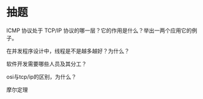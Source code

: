 # 抽题

ICMP 协议处于 TCP/IP 协议的哪一层？它的作用是什么？举出一两个应用它的例子。



在并发程序设计中，线程是不是越多越好？为什么？



软件开发需要哪些人员及其分工？



osi与tcp/ip的区别，为什么？



摩尔定理